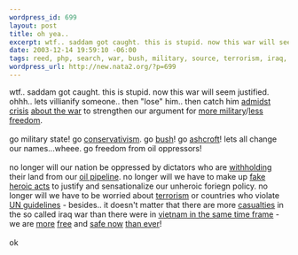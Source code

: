 ```yaml
--- 
wordpress_id: 699
layout: post
title: oh yea..
excerpt: wtf.. saddam got caught. this is stupid. now this war will seem justified. ohhh.. lets villianify someone.. then "lose" him.. then catch him admidst crisis about the war to strengthen ou...
date: 2003-12-14 19:59:10 -06:00
tags: reed, php, search, war, bush, military, source, terrorism, iraq, google
wordpress_url: http://new.nata2.org/?p=699
---
```

wtf.. saddam got caught. this is stupid. now this war will seem justified. ohhh.. lets villianify someone.. then "lose" him.. then catch him <a href="http://www.krnv.com/Global/story.asp?S=1563356&nav=8faOJf1C">admidst</a> <a href="http://www.insightmag.com/news/565658.html">crisis</a> <a href="http://www.guardian.co.uk/worldlatest/story/0,1280,-3482401,00.html">about the war</a> to strengthen our argument for <a href="http://military.surfwax.com/files/Military_Spending.html">more military</a>/<a href="http://aclu.org/">less freedom</a>.<br/><br/>go military state! 
go <a href="http://www.cnn.com/2003/SHOWBIZ/12/04/limbaugh.records/">conservativism</a>. go <A href="http://www.google.com/search?sourceid=navclient&ie=UTF-8&oe=UTF-8&q=miserable+failure">bush</a>! go <A href="http://www.masnet.org/news.asp?id=750">ashcroft</a>! lets all change our names...wheee. go freedom from oil oppressors! <br/><br/>no longer will our nation be oppressed by dictators who are <a href="http://www.globalresearch.ca/articles/MAD201A.html">withholding</a> their land from our <a href="http://www.truthout.org/docs_01/02.03E.Hallib.Iraq.htm">oil pipeline</a>. no longer will we have to make up <a href="http://news.bbc.co.uk/2/hi/americas/3251731.stm">fake heroic acts</a> to justify and sensationalize our unheroic foriegn policy. no longer will we have to be worried about <a href="http://www.iht.com/articles/120116.html">terrorism</a> or countries who violate <a href="http://www.commondreams.org/headlines03/1211-01.htm">UN guidelines</a> - besides.. it doesn't matter that there are more <a href="http://www9.sbs.com.au/theworldnews/region.php?id=74087?ion=6">casualties</a> in the so called iraq war than there were in <a href="http://www.hipakistan.com/en/detail.php?newsId=en47702&F_catID=&f_type=source">vietnam in the same time frame</a> - we are <a href="http://www.azcentral.com/arizonarepublic/local/articles/1213B1-talkermug13.html">more</a> <a href="http://www.statehornet.com/vnews/display.v/ART/2003/12/03/3fcd98e84e87d">free</a> and <a href="http://www.whitehouse.gov/homeland/">safe now</a> <a href="http://www.prisonplanet.com/analysis_poovey_021203_homeland.html">than ever</a>!<br/><br/>ok
